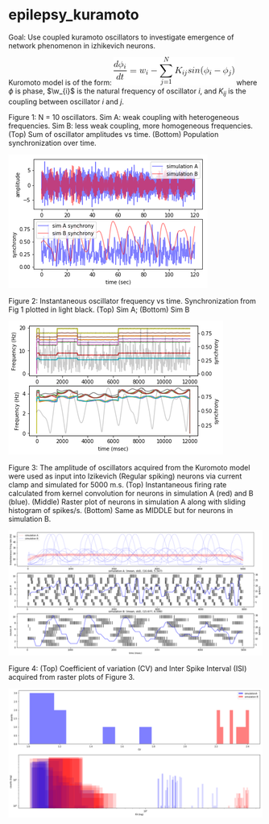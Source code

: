 # epilepsy_kuramoto

Goal: Use coupled kuramoto oscillators to investigate emergence of network phenomenon in izhikevich neurons.

Kuromoto model is of the form:
<img src="https://github.com/dhadjia1/epilepsy_kuramoto/blob/master/izhi/pics/CodeCogsEqn.gif">
where $\phi$ is phase, $\w_{i}$ is the natural frequency of oscillator $i$, and $K_{ij}$ is the coupling between oscillator $i$ and $j$.

Figure 1: N = 10 oscillators. Sim A: weak coupling with heterogeneous frequencies. Sim B: less weak coupling, more homogeneous frequencies. (Top) Sum of oscillator amplitudes vs time. (Bottom) Population synchronization over time.

<img src="https://github.com/dhadjia1/epilepsy_kuramoto/blob/master/izhi/pics/kurosim-synch.png">

Figure 2: Instantaneous oscillator frequency vs time. Synchronization from Fig 1 plotted in light black. (Top) Sim A; (Bottom) Sim B

<img src="https://github.com/dhadjia1/epilepsy_kuramoto/blob/master/izhi/pics/kurosim-fslide.png">

Figure 3: The amplitude of oscillators acquired from the Kuromoto model were used as input into Izikevich (Regular spiking) neurons via current clamp and simulated for 5000 m.s. (Top) Instantaneous firing rate calculated from kernel convolution for neurons in simulation A (red) and B (blue). (Middle) Raster plot of neurons in simulation A along with sliding histogram of spikes/s. (Bottom) Same as MIDDLE but for neurons in simulation B.

<img src="https://github.com/dhadjia1/epilepsy_kuramoto/blob/master/izhi/pics/spikes.png">


Figure 4: (Top) Coefficient of variation (CV) and Inter Spike Interval (ISI) acquired from raster plots of Figure 3.

<img src="https://github.com/dhadjia1/epilepsy_kuramoto/blob/master/izhi/pics/isi-cv.png">
